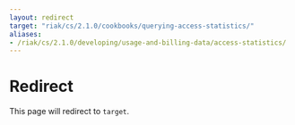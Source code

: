 ```yaml
---
layout: redirect
target: "riak/cs/2.1.0/cookbooks/querying-access-statistics/"
aliases:
- /riak/cs/2.1.0/developing/usage-and-billing-data/access-statistics/
---
```


# Redirect

This page will redirect to `target`.
